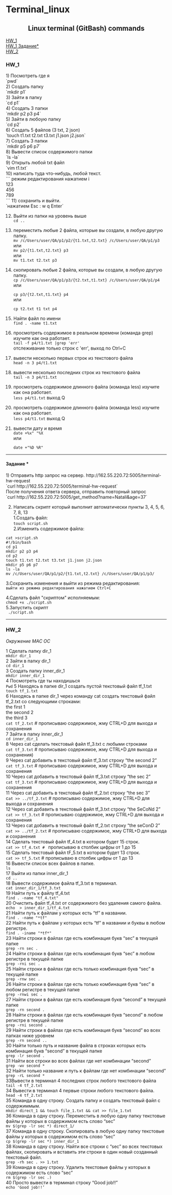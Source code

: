 # Terminal_linux
<h2 align="center">Linux terminal (GitBash) commands</h2>

[HW_1](https://github.com/narshinova/Terminal_linux/blob/main/README.md#hw_1)<br>
[HW_1 Задание*](https://github.com/narshinova/Terminal_linux/blob/main/README.md#%D0%B7%D0%B0%D0%B4%D0%B0%D0%BD%D0%B8%D0%B5-)<br>
[HW_2](https://github.com/narshinova/Terminal_linux/blob/main/README.md#hw_2)<br>

<h3>HW_1</h3>
1) Посмотреть где я <br>
   `pwd`<br>
2) Создать папку<br>
    `mkdir p1`<br>
3) Зайти в папку<br>
    `cd p1`<br>
4) Создать 3 папки<br>
    `mkdir p2 p3 p4`<br>
5) Зайти в любоую папку<br>
    `cd p2`<br>
6) Создать 5 файлов (3 txt, 2 json)<br>
    `touch t1.txt t2.txt t3.txt j1.json j2.json`<br>
7) Создать 3 папки<br>
    `mkdir p5 p6 p7`<br>
8) Вывести список содержимого папки<br>
    `ls -la`<br>
9) Открыть любой txt файл<br>
    `vim t1.txt`<br>
10) написать туда что-нибудь, любой текст.<br>
   ```
   режим редактирования нажатием i<br>
   123 <br>
   456<br>
   789<br>
 ```
11) сохранить и выйти.<br>
   `нажатием Esc : w q Enter`

12) Выйти из папки на уровень выше<br>
    `cd ..`
13) переместить любые 2 файла, которые вы создали, в любую другую папку.<br>
  `mv /c/Users/user/QA/p1/p2/{t1.txt,t2.txt} /c/Users/user/QA/p1/p3`<br>
или<br>
  `mv p2/{t1.txt,t2.txt} p3`<br>
или<br>
  `mv t1.txt t2.txt p3`<br>
14) скопировать любые 2 файла, которые вы создали, в любую другую папку.<br>
   `cp /c/Users/user/QA/p1/p3/{t2.txt,t1.txt} /c/Users/user/QA/p1/p4`<br>
или<br>

    `cp p3/{t2.txt,t1.txt} p4`<br>
или

    `cp t2.txt t1 txt p4`<br>
15) Найти файл по имени<br>
    `find . -name t1.txt`
16) просмотреть содержимое в реальном времени (команда grep) изучите как она работает.<br>
    `tail -f p4/t1.txt |grep 'err'`<br>
отслеживание только строк с 'err', выход по Ctrl+C
17) вывести несколько первых строк из текстового файла<br>
    `head -n 3 p4/t1.txt`
18) вывести несколько последних строк из текстового файла<br>
    `tail -n 3 p4/t1.txt`
19) просмотреть содержимое длинного файла (команда less) изучите как она работает.<br>
     `less p4/t1.txt`
выход Q
19) просмотреть содержимое длинного файла (команда less) изучите как она работает.<br>
    `less p4/t1.txt`
выход Q

20) вывести дату и время<br>
    `date +%x" "%X`<br>
или<br>

    `date +"%D %R"`<br>
<hr>
<h4>Задание *</h4>
1) Отправить http запрос на сервер. http://162.55.220.72:5005/terminal-hw-request<br>
    `curl http://162.55.220.72:5005/terminal-hw-request`<br>
После получения ответа сервера, отправить повторный запрос<br>
    `curl http://162.55.220.72:5005/get_method?name=Natali&age=37`<br>
   
2) Написать скрипт который выполнит автоматически пункты 3, 4, 5, 6, 7, 8, 13<br>
1.Создать файл:<br>
     `touch script.sh`<br>
2.Изменить содержимое файла:<br>
```
cat >script.sh 
#!/bin/bash 
cd p1 
mkdir p2 p3 p4 
cd p2 
touch t1.txt t2.txt t3.txt j1.json j2.json 
mkdir p5 p6 p7 
ls -la 
mv /c/Users/user/QA/p1/p2/{t1.txt,t2.txt} /c/Users/user/QA/p1/p3/
```
3.Сохранить изменения и выйти из режима редактирования:<br>
`выйти из режима редактирования нажатием Ctrl+C`<br>

4.Сделать файл "скриптом" исполняемым:<br>
    `chmod +x ./script.sh`<br>
5.Запустить скрипт<br>
   ` ./script.sh`
   <hr>

<h3>HW_2</h3>
<i>Окружение MAC OC</i><br>

1 Сделать папку dir_1<br>
`mkdir dir_1`<br>
2 Зайти в папку dir_1<br>
`cd dir_1`<br>
3 Создать папку inner_dir_1<br>
`mkdir inner_dir_1`<br>
4 Посмотреть где ты находишься<br>
`Pwd`
5 Находясь в папке dir_1 создать пустой текстовый файл tf_1.txt<br>
`touch tf_1.txt`<br>
6 Находясь в папке dir_1 через команду cat создать текстовый файл tf_2.txt со следующими строками:<br>
the first 1<br>
the second 2<br>
the third 3<br>
`cat tf_2.txt` #  прописываю содержимое, жму CTRL+D для выхода и сохранения<br>
7 Зайти в папку inner_dir_1<br>
`cd inner_dir_1`<br>
8 Через cat сделать текстовый файл tf_3.txt c любыми строками<br>
`cat tf_3.txt` #  прописываю содержимое, жму CTRL+D для выхода и сохранения)<br>
9 Через cat добавить в текстовый файл tf_3.txt строку “the second 2”<br>
`cat tf_3.txt` #  прописываю содержимое, жму CTRL+D для выхода и сохранения<br>
10 Через cat добавить в текстовый файл tf_3.txt строку “the sec 2”<br>
`cat tf_3.txt` #  прописываю содержимое, жму CTRL+D для выхода и сохранения<br>
11 Через cat добавить в текстовый файл tf_2.txt строку “the sec 3”<br>
c`at >> ../tf_2.txt` #  прописываю содержимое, жму CTRL+D для выхода и сохранения<br>
12 Через cat добавить в текстовый файл tf_3.txt строку “the SeCoNd 2”<br>
`cat >> tf_3.txt` # прописываю содержимое, жму CTRL+D для выхода и сохранения<br>
13 Через cat добавить в текстовый файл tf_2.txt строку “the seConD 2”<br>
`cat >> ../tf_2.txt` #  прописываю содержимое, жму CTRL+D для выхода и сохранения<br>
14 Сделать текстовый файл tf_4.txt в котором будет 15 строк.<br>
`cat >> tf_4.txt # ` прописываю в столбик цифры от 1 до 15<br>
15 Сделать текстовый файл tF_5.txt в котором будет 13 строк.<br>
`cat >> tf_5.txt` #  прописываю в столбик цифры от 1 до 13<br>
16 Вывести список всех файлов в папке.<br>
`ls`<br>
17 Выйти из папки inner_dir_1<br>
`cd ..`<br>
18 Вывести содержимое файла tf_3.txt в терминал.<br>
`cat inner_dir_1/tf_3.txt`<br>
19 Найти путь к файлу tf_4.txt<br>
`find . -name "tf_4.txt"`<br>
20 Очистить файл tf_4.txt от содержимого без удаления самого файла.<br>
`echo  > inner_dir_1/tf_4.txt`<br>
21 Найти путь к файлам у которых есть  “tf” в названии.<br>
`find . -name "*tf"`<br>
22 Найти путь к файлам у которых есть “tf” в названии и буквы в любом регистре.<br>
`find . -iname "*tf*"`<br>
23 Найти строки в файлах где есть комбинация букв “sec” в текущей папке<br>
`grep -rn sec .`<br>
24 Найти строки в файлах где есть комбинация букв “sec” в любом регистре в текущей папке<br>
`grep -rni sec .`<br>
25 Найти строки в файлах где есть только комбинация букв “sec” в текущей папке<br>
`grep -rnw sec .`<br>
26 Найти строки в файлах где есть только комбинация букв “sec” в любом регистре в текущей папке<br>
`grep -rnwi sec .`<br>
27 Найти строки в файлах где есть комбинация букв “second” в текущей папке<br>
`grep -rn second .`<br>
28 Найти строки в файлах где есть комбинация букв “second” в любом регистре в текущей папке<br>
`grep -rni second .`<br>
29 Найти строки в файлах где есть комбинация букв “second” во всех папках ниже уровнем<br>
`grep -rn second ..`<br>
30 Найти только путь и название файла в строках которых есть комбинация букв “second” в текущей папке<br>
`grep -lr second .`<br>
31 Найти все строки во всех файлах где нет комбинации “second”<br>
`grep -wv second *`<br>
32 Найти только название и путь к файлам где нет комбинации “second”<br>
`grep -rL second *`<br>
33Вывести в терминал 4 последних строк любого текстового файла<br>
`tail -4 tf_2.txt`<br>
34 Вывести в терминал 4 первые строки любого текстового файла.<br>
`head -4 tf_2.txt`<br>
35 Команда в одну строку. Создать папку и создать текстовый файл с содержиммым.<br>
`mkdir direct_1 && touch file_1.txt && cat >> file_1.txt`<br>
36 Команда в одну строку. Переместить в любую одну папку текстовые файлы у которых в содержимом есть слово “sec”<br>
`mv $(grep -lr sec *) direct_1/`<br>
37 Команда в одну строку. Скопировать в любую одну папку текстовые файлы у которых в содержимом есть слово “sec”<br>
`cp $(grep -lr sec *) inner_dir_1`<br>
38 Команда в одну строку. Найти все строки c “sec” во всех текстовых файлах, скопировать и вставить эти строки в один новый созданный текстовый файл.<br>
`grep -rh sec . >> 1.txt`<br>
39 Команда в одну строку. Удалить текстовые файлы у которых в содержимом есть слово “sec”<br>
`rm $(grep -lr sec .)`<br>
40 Просто вывести в терминал строку “Good job!!”<br>
`echo 'Good job!!’`
